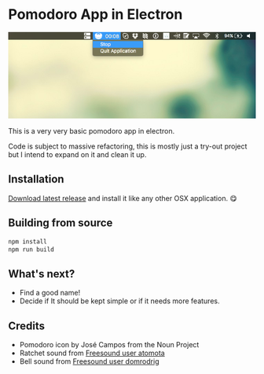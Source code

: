 # Pomodoro App in Electron

![App icon in OSX tray displaying time](screenshots/example.png "Pomodoro app screenshot")

This is a very very basic pomodoro app in electron. 

Code is subject to massive refactoring, this is mostly just a try-out project but I intend to expand on it and clean it up.

## Installation

[Download latest release](https://github.com/veloxy/pomodoro-electron/releases) and install it like any other OSX application. 😋

## Building from source

```
npm install
npm run build
```

## What's next?

- Find a good name!
- Decide if It should be kept simple or if it needs more features.

## Credits

- Pomodoro icon by José Campos from the Noun Project
- Ratchet sound from [Freesound user atomota](http://www.freesound.org/people/atomota/)
- Bell sound from [Freesound user domrodrig](http://www.freesound.org/people/domrodrig/)
